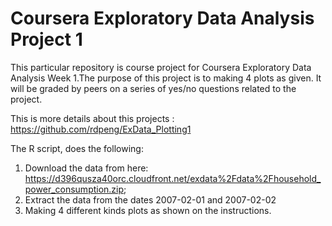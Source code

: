 # Coursera Exploratory Data Analysis Project 1
This particular repository is course project for Coursera Exploratory Data Analysis Week 1.The purpose of this project is to making 4 plots as given. It will be graded by peers on a series of yes/no questions related to the project. 

This is more details about this projects : https://github.com/rdpeng/ExData_Plotting1

The R script, does the following:

1. Download the data from here: https://d396qusza40orc.cloudfront.net/exdata%2Fdata%2Fhousehold_power_consumption.zip;
2. Extract the data from the dates 2007-02-01 and 2007-02-02
3. Making 4 different kinds plots as shown on the instructions.
